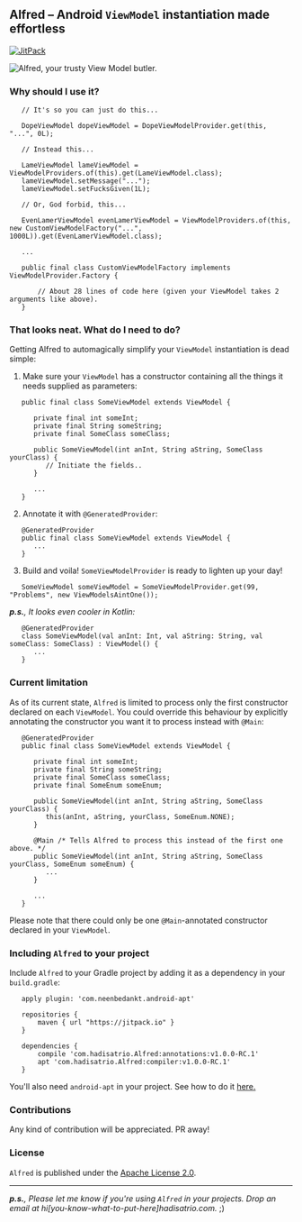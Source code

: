 Alfred – Android `ViewModel` instantiation made effortless
---

[![JitPack][1]][2]

![Alfred, your trusty View Model butler.](http://i.imgur.com/EDNJaWB.jpg)


### Why should I use it?

```
   // It's so you can just do this...
   
   DopeViewModel dopeViewModel = DopeViewModelProvider.get(this, "...", 0L);
```

```
   // Instead this...
   
   LameViewModel lameViewModel = ViewModelProviders.of(this).get(LameViewModel.class);
   lameViewModel.setMessage("...");
   lameViewModel.setFucksGiven(1L);
```

```
   // Or, God forbid, this...
   
   EvenLamerViewModel evenLamerViewModel = ViewModelProviders.of(this, new CustomViewModelFactory("...", 1000L)).get(EvenLamerViewModel.class);
   
   ...
   
   public final class CustomViewModelFactory implements ViewModelProvider.Factory {
   
       // About 28 lines of code here (given your ViewModel takes 2 arguments like above).
   }
```


### That looks neat. What do I need to do?

Getting Alfred to automagically simplify your `ViewModel` instantiation is dead simple:

1. Make sure your `ViewModel` has a constructor containing all the things it needs supplied as parameters:

```
   public final class SomeViewModel extends ViewModel {
   
      private final int someInt;
      private final String someString;
      private final SomeClass someClass;
      
      public SomeViewModel(int anInt, String aString, SomeClass yourClass) {
         // Initiate the fields..
      }
      
      ...
   }
```

2. Annotate it with `@GeneratedProvider`:

```
   @GeneratedProvider
   public final class SomeViewModel extends ViewModel {
      ...
   }
```

3. Build and voila! `SomeViewModelProvider` is ready to lighten up your day!

```
   SomeViewModel someViewModel = SomeViewModelProvider.get(99, "Problems", new ViewModelsAintOne());
```

***p.s.**, It looks even cooler in Kotlin:*

```
   @GeneratedProvider
   class SomeViewModel(val anInt: Int, val aString: String, val someClass: SomeClass) : ViewModel() {
      ...
   }
```


### Current limitation

As of its current state, `Alfred` is limited to process only the first constructor declared on each `ViewModel`.
You could override this behaviour by explicitly annotating the constructor you want it to process instead with `@Main`:

```
   @GeneratedProvider
   public final class SomeViewModel extends ViewModel {
   
      private final int someInt;
      private final String someString;
      private final SomeClass someClass;
      private final SomeEnum someEnum;
      
      public SomeViewModel(int anInt, String aString, SomeClass yourClass) {
         this(anInt, aString, yourClass, SomeEnum.NONE);
      }
      
      @Main /* Tells Alfred to process this instead of the first one above. */
      public SomeViewModel(int anInt, String aString, SomeClass yourClass, SomeEnum someEnum) {
         ...
      }
      
      ...
   }
```

Please note that there could only be one `@Main`-annotated constructor declared in your `ViewModel`.


### Including `Alfred` to your project

Include `Alfred` to your Gradle project by adding it as a dependency in your `build.gradle`:

```
   apply plugin: 'com.neenbedankt.android-apt'

   repositories {
       maven { url "https://jitpack.io" }
   }

   dependencies {
       compile 'com.hadisatrio.Alfred:annotations:v1.0.0-RC.1'
       apt 'com.hadisatrio.Alfred:compiler:v1.0.0-RC.1'
   }
```

You'll also need `android-apt` in your project. See how to do it [here.](https://bitbucket.org/hvisser/android-apt)


### Contributions

Any kind of contribution will be appreciated. PR away!


### License

`Alfred` is published under the [Apache License 2.0](http://www.apache.org/licenses/LICENSE-2.0.html).

---

_**p.s.**, Please let me know if you're using `Alfred` in your projects. Drop an email at
hi[you-know-what-to-put-here]hadisatrio.com._ ;)

[1]: https://jitpack.io/v/MrHadiSatrio/Alfred.svg?style=flat-square
[2]: https://jitpack.io/#MrHadiSatrio/Alfred
